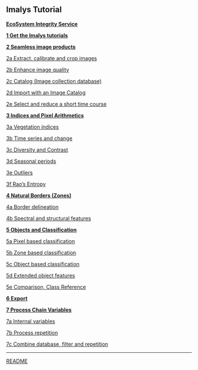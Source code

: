 ## Imalys Tutorial

**[	EcoSystem Integrity Service](0_ESIS.md)**

**[1	Get the Imalys tutorials](1_Prepare.md)**

**[2	Seamless image products](2a_Extract.md)**

[	2a	Extract, calibrate and crop images](2a_Extract.md)

[	2b	Enhance image quality](2b_Quality.md)

[	2c	Catalog (Image collection database)](2c_Catalog.md)

[	2d	Import with an Image Catalog](2d_Autoselect.md)

[	2e	Select and reduce a short time course](2e_Optimize.md)

**[3	Indices and Pixel Arithmetics](3a_Vegetation.md)**

[	3a	Vegetation indices](3a_Vegetation.md)

[	3b	Time series and change](3b_TimeSeries.md)

[	3c	Diversity and Contrast](3c_Contrast.md)

[	3d	Seasonal periods](3d_Periods.md)

[	3e	Outliers](3e_Outliers.md)

[	3f	Rao’s Entropy](3f_Entropy.md)

**[4	Natural Borders (Zones)](4a_Delineate.md)**

[	4a	Border delineation](4a_Delineate.md)

[	4b	Spectral and structural features](4b_Features.md)

**[5	Objects and Classification](5a_MapPixels.md)**

[	5a	Pixel based classification](5a_MapPixels.md)

[	5b	Zone based classification](5b_MapZones.md)

[	5c	Object based classification](5c_MapObjects.md)

[	5d	Extended object features](5d_Extended.md)

[	5e	Comparison, Class Reference](5e_Compare.md)

**[6	Export](6_Export)**

**[7	Process Chain Variables](7a_Variables.md)**

[	7a	Internal variables](7a_Variables.md)

[	7b	Process repetition](7b_Repetition.md)

[	7c	Combine database, filter and repetition](7c_Combination.md)

-----

[README](../README.md)

